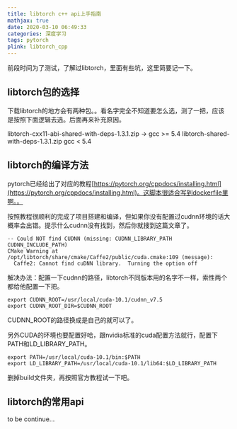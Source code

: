 ```yaml
---
title: libtorch c++ api上手指南
mathjax: true
date: 2020-03-10 06:49:33
categories: 深度学习
tags: pytorch
plink: libtorch_cpp
---
```


前段时间为了测试，了解过libtorch，里面有些坑，这里简要记一下。

## libtorch包的选择

下载libtorch的地方会有两种包。。看名字完全不知道要怎么选，测了一把，应该是按照下面逻辑去选。后面再来补充原因。

libtorch-cxx11-abi-shared-with-deps-1.3.1.zip -> gcc >= 5.4
libtorch-shared-with-deps-1.3.1.zip  gcc < 5.4

## libtorch的编译方法

pytorch已经给出了对应的教程[https://pytorch.org/cppdocs/installing.html](https://pytorch.org/cppdocs/installing.html)。这脚本很适合写到dockerfile里啊。。

按照教程很顺利的完成了项目搭建和编译，但如果你没有配置过cudnn环境的话大概率会出错。提示什么cudnn没有找到，然后你就搜到这篇文章了。
```
-- Could NOT find CUDNN (missing: CUDNN_LIBRARY_PATH CUDNN_INCLUDE_PATH) 
CMake Warning at /opt/libtorch/share/cmake/Caffe2/public/cuda.cmake:109 (message):
  Caffe2: Cannot find cuDNN library.  Turning the option off
```

解决办法：配置一下cudnn的路径，libtorch不同版本用的名字不一样，索性两个都给他配置一下把。

```
export CUDNN_ROOT=/usr/local/cuda-10.1/cudnn_v7.5
export CUDNN_ROOT_DIR=$CUDNN_ROOT
```

CUDNN_ROOT的路径换成是自己的就可以了。

另外CUDA的环境也要配置好哈，跟nvidia标准的cuda配置方法就行，配置下PATH和LD_LIBRARY_PATH。

```
export PATH=/usr/local/cuda-10.1/bin:$PATH
export LD_LIBRARY_PATH=/usr/local/cuda-10.1/lib64:$LD_LIBRARY_PATH
```

删掉build文件夹，再按照官方教程试一下吧。

## libtorch的常用api

to be continue...